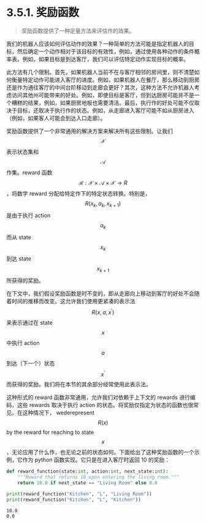 # 3.5.1. 奖励函数

> 奖励函数提供了一种定量方法来评估作的效果。

我们的机器人应该如何评估动作的效果？一种简单的方法可能是指定机器人的目标，然后确定一个动作相对于该目标的有效性，例如，通过使用各种动作的条件概率表。例如，如果目标是到达客厅，我们可以评估特定动作实现目标的概率。

此方法有几个限制。首先，如果机器人当前不在与客厅相邻的房间里，则不清楚如何衡量特定动作可能进入客厅的进度。例如，如果机器人在餐厅，那么移动到厨房还是作为通往客厅的中间台阶移动到走廊会更好？其次，这种方法不允许机器人考虑访问其他州可能带来的好处。例如，即使目标是客厅，但到达厨房可能并不是一个糟糕的结果，例如，如果厨房地板也需要清洁。最后，执行作的好处可能不仅取决于目标，还取决于执行作的状态。例如，从走廊进入客厅可能不如从厨房进入（例如，如果客人可能会到达入口走廊）。

奖励函数提供了一个非常通用的解决方案来解决所有这些限制。让我们$$\mathcal{X}$$表示状态集和$$\mathcal{A}$$作集。reward 函数$$\mathcal{R}:\mathcal{X} \times \mathcal{A} \times \mathcal{X}  \rightarrow R$$，将数字 reward 分配给特定作下的特定状态转换。特别是，$$R(x_k,a_k,x_{k+1})$$是由于执行 action$$a_k$$而从 state $$x_k$$到达 state $$x_{k+1}$$所获得的奖励。

在下文中，我们假设奖励函数是时不变的，即从走廊向上移动到客厅的好处不会随着时间的推移而改变。这允许我们使用更紧凑的表示法$$R(x,a,x^{\prime})$$来表示通过在 state $$x$$中执行 action $$a$$到达（下一个）状态$$x^{\prime}$$而获得的奖励。我们将在本节的其余部分经常使用此表示法。

这种形式的 reward 函数非常通用，允许我们对依赖于上下文的 rewards 进行编码，这些 rewards 取决于执行 action 的状态。将奖励仅指定为状态的函数也很常见。在这种情况下， wederepresent $$R(x)$$by the reward for reaching to state $$x$$，无论应用了什么作，也无论之前的状态如何。下面给出了这种奖励函数的一个示例，它作为 python 函数实现。它只是在进入客厅时返回 10 的奖励：

```python
def reward_function(state:int, action:int, next_state:int):
    """Reward that returns 10 upon entering the living room."""
    return 10.0 if next_state == "Living Room" else 0.0

print(reward_function("Kitchen", "L", "Living Room"))
print(reward_function("Kitchen", "L", "Kitchen"))
```

```
10.0
0.0
```
